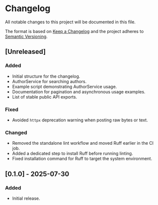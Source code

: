 # Changelog

All notable changes to this project will be documented in this file.

The format is based on [Keep a Changelog](https://keepachangelog.com/en/1.0.0/) and the project adheres to [Semantic Versioning](https://semver.org/).

## [Unreleased]
### Added
- Initial structure for the changelog.
- AuthorService for searching authors.
- Example script demonstrating AuthorService usage.
- Documentation for pagination and asynchronous usage examples.
- List of stable public API exports.
### Fixed
- Avoided ``httpx`` deprecation warning when posting raw bytes or text.

### Changed
- Removed the standalone lint workflow and moved Ruff earlier in the CI job.
- Added a dedicated step to install Ruff before running linting.
- Fixed installation command for Ruff to target the system environment.

## [0.1.0] - 2025-07-30
### Added
- Initial release.
